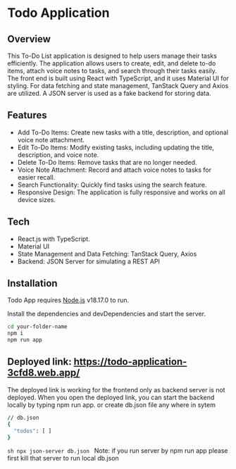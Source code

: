 # Todo Application

## Overview

This To-Do List application is designed to help users manage their tasks efficiently. The application allows users to create, edit, and delete to-do items, attach voice notes to tasks, and search through their tasks easily. The front end is built using React with TypeScript, and it uses Material UI for styling. For data fetching and state management, TanStack Query and Axios are utilized. A JSON server is used as a fake backend for storing data.

## Features

- Add To-Do Items: Create new tasks with a title, description, and optional voice note attachment.
- Edit To-Do Items: Modify existing tasks, including updating the title, description, and voice note.
- Delete To-Do Items: Remove tasks that are no longer needed.
- Voice Note Attachment: Record and attach voice notes to tasks for easier recall.
- Search Functionality: Quickly find tasks using the search feature.
- Responsive Design: The application is fully responsive and works on all device sizes.

## Tech

- React.js with TypeScript.
- Material UI
- State Management and Data Fetching: TanStack Query, Axios
- Backend: JSON Server for simulating a REST API

## Installation

Todo App requires [Node.js](https://nodejs.org/) v18.17.0 to run.

Install the dependencies and devDependencies and start the server.

```sh
cd your-folder-name
npm i
npm run app
```
## Deployed link: https://todo-application-3cfd8.web.app/

The deployed link is working for the frontend only as backend server is not deployed. When you open the deployed link, you can start the backend locally by typing npm run app.
or 
create db.json file any where in sytem 
```sh
// db.json
{
  "todos": [ ]
}
```
```sh npx json-server db.json ```
Note:
if you run server by npm run app please first kill that server to run local db.json

